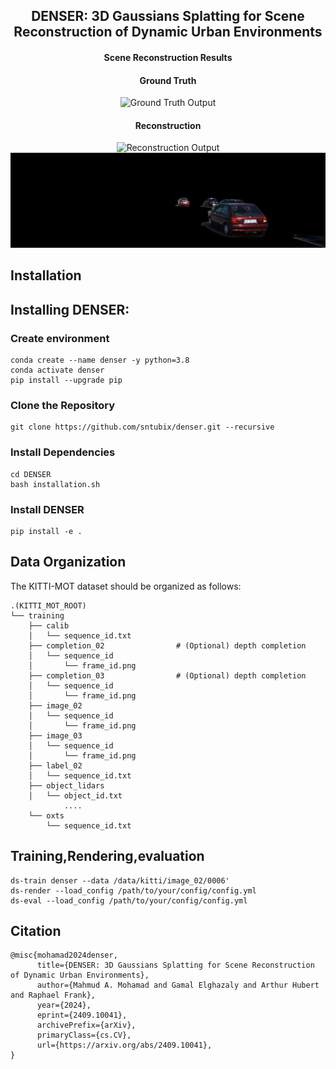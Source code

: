 <div align="center"><h2>DENSER: 3D Gaussians Splatting for Scene Reconstruction of Dynamic Urban Environments</h2></div>

<div align="center"><h4>Scene Reconstruction Results</h4></div>

<div align="center"><h4>Ground Truth</h4></div>
<div align="center">
  <img alt="Ground Truth Output" src="./assets/videos/scene_0006_gt_output.gif" width="600px">
</div>

<div align="center"><h4>Reconstruction</h4></div>
<div align="center">
  <img alt="Reconstruction Output" src="./assets/videos/scene_0006_recoon_output.gif" width="600px">
</div>

<!-- <div align="center"><h4>Object Output</h4></div> -->
<div align="center">
  <img alt="Object Output" src="./assets/videos/scene_0006_obj_output.gif" width="600px">
</div>


## Installation

## Installing DENSER:

### Create environment
```
conda create --name denser -y python=3.8
conda activate denser
pip install --upgrade pip
```
### Clone the Repository
```
git clone https://github.com/sntubix/denser.git --recursive
```
### Install Dependencies
```
cd DENSER
bash installation.sh
```
### Install DENSER 
```
pip install -e .
```
## Data Organization

The KITTI-MOT dataset should be organized as follows:

```
.(KITTI_MOT_ROOT)
└── training
    ├── calib
    │   └── sequence_id.txt
    ├── completion_02                # (Optional) depth completion
    │   └── sequence_id
    │       └── frame_id.png
    ├── completion_03                # (Optional) depth completion
    │   └── sequence_id
    │       └── frame_id.png
    ├── image_02
    │   └── sequence_id
    │       └── frame_id.png
    ├── image_03
    │   └── sequence_id
    │       └── frame_id.png
    ├── label_02
    │   └── sequence_id.txt
    ├── object_lidars
    │   └── object_id.txt
            ....
    └── oxts
        └── sequence_id.txt
```


## Training,Rendering,evaluation

```
ds-train denser --data /data/kitti/image_02/0006'
ds-render --load_config /path/to/your/config/config.yml
ds-eval --load_config /path/to/your/config/config.yml
```

## Citation
```
@misc{mohamad2024denser,
      title={DENSER: 3D Gaussians Splatting for Scene Reconstruction of Dynamic Urban Environments}, 
      author={Mahmud A. Mohamad and Gamal Elghazaly and Arthur Hubert and Raphael Frank},
      year={2024},
      eprint={2409.10041},
      archivePrefix={arXiv},
      primaryClass={cs.CV},
      url={https://arxiv.org/abs/2409.10041}, 
}
```